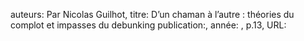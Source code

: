 auteurs: Par Nicolas Guilhot, 
titre: D’un chaman à l’autre : théories du complot et impasses du debunking
publication:, 
année: , 
p.13,
URL: 

